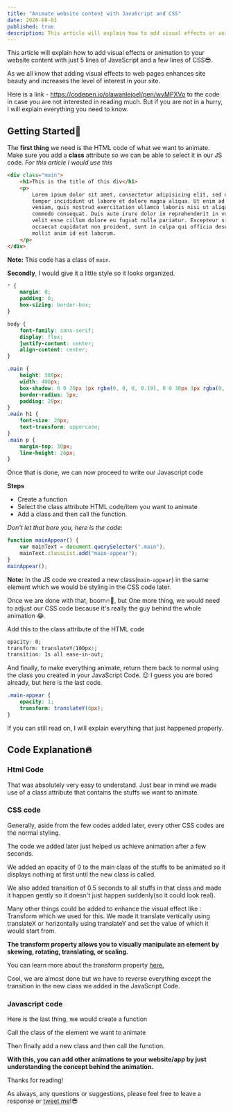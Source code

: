 ```yaml
---
title: "Animate website content with JavaScript and CSS"
date: 2020-08-01
published: true
description: This article will explain how to add visual effects or animation to your website content with just 5 lines of JavaScript and a few lines of CSS😎.
---
```


This article will explain how to add visual effects or animation to your website content with just 5 lines of JavaScript and a few lines of CSS😎.

As we all know that adding visual effects to web pages enhances site beauty and increases the level of interest in your site.

Here is a link - https://codepen.io/olawanlejoel/pen/wvMPXVo to the code in case you are not interested in reading much. But if you are not in a hurry, I will explain everything you need to know.

## Getting Started🎉

The **first thing** we need is the HTML code of what we want to animate. Make sure you add a **class** attribute so we can be able to select it in our JS code.
_For this article I would use this_

```html
<div class="main">
	<h1>This is the title of this div</h1>
	<p>
		Lorem ipsum dolor sit amet, consectetur adipisicing elit, sed do eiusmod
		tempor incididunt ut labore et dolore magna aliqua. Ut enim ad minim
		veniam, quis nostrud exercitation ullamco laboris nisi ut aliquip ex ea
		commodo consequat. Duis aute irure dolor in reprehenderit in voluptate
		velit esse cillum dolore eu fugiat nulla pariatur. Excepteur sint
		occaecat cupidatat non proident, sunt in culpa qui officia deserunt
		mollit anim id est laborum.
	</p>
</div>
```

**Note:** This code has a class of `main`.

**Secondly**, I would give it a little style so it looks organized.

```css
* {
	margin: 0;
	padding: 0;
	box-sizing: border-box;
}

body {
	font-family: sans-serif;
	display: flex;
	justify-content: center;
	align-content: center;
}

.main {
	height: 380px;
	width: 400px;
	box-shadow: 0 0 20px 1px rgba(0, 0, 0, 0.19), 0 0 30px 1px rgba(0, 0, 0, 0.23);
	border-radius: 5px;
	padding: 20px;
}
.main h1 {
	font-size: 20px;
	text-transform: uppercase;
}
.main p {
	margin-top: 30px;
	line-height: 26px;
}
```

Once that is done, we can now proceed to write our Javascript code

**Steps**

-   Create a function
-   Select the class attribute HTML code/item you want to animate
-   Add a class and then call the function.

_Don't let that bore you, here is the code:_

```javascript
function mainAppear() {
	var mainText = document.querySelector(".main");
	mainText.classList.add("main-appear");
}
mainAppear();
```

**Note:** In the JS code we created a new class(`main-appear`) in the same element which we would be styling in the CSS code later.

Once we are done with that, boom🔥🎉, but One more thing, we would need to adjust our CSS code because it's really the guy behind the whole animation 😂.

Add this to the class attribute of the HTML code

```css
opacity: 0;
transform: translateY(100px);
transition: 1s all ease-in-out;
```

And finally, to make everything animate, return them back to normal using the class you created in your JavaScript Code. 😕 I guess you are bored already, but here is the last code.

```css
.main-appear {
	opacity: 1;
	transform: translateY(0px);
}
```

If you can still read on, I will explain everything that just happened properly.

## Code Explanation🔥

### Html Code

That was absolutely very easy to understand. Just bear in mind we made use of a class attribute that contains the stuffs we want to animate.

### CSS code

Generally, aside from the few codes added later, every other CSS codes are the normal styling.

The code we added later just helped us achieve animation after a few seconds.

We added an opacity of 0 to the main class of the stuffs to be animated so it displays nothing at first until the new class is called.

We also added transition of 0.5 seconds to all stuffs in that class and made it happen gently so it doesn't just happen suddenly(so it could look real).

Many other things could be added to enhance the visual effect like :
Transform which we used for this. We made it translate vertically using translateX or horizontally using translateY and set the value of which it would start from.

**The transform property allows you to visually manipulate an element by skewing, rotating, translating, or scaling.**

You can learn more about the transform property [here. ](https://css-tricks.com/almanac/properties/t/transform/)

Cool, we are almost done but we have to reverse everything except the transition in the new class we added in the JavaScript Code.

### Javascript code

Here is the last thing, we would create a function

Call the class of the element we want to animate

Then finally add a new class and then call the function.

**With this, you can add other animations to your website/app by just understanding the concept behind the animation.**

Thanks for reading!

As always, any questions or suggestions, please feel free to leave a response or [tweet me](twitter.com/olawanle_joel)!😎
